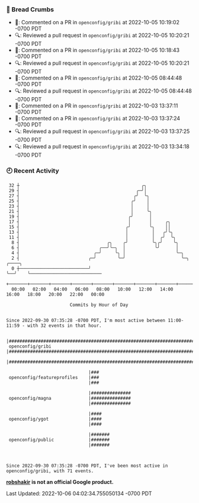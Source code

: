 ### 🍞 Bread Crumbs

 * 💬: Commented on a PR in  `openconfig/gribi` at 2022-10-05 10:19:02 -0700 PDT
 * 🔍: Reviewed a pull request in  `openconfig/gribi` at 2022-10-05 10:20:21 -0700 PDT
 * 💬: Commented on a PR in  `openconfig/gribi` at 2022-10-05 10:18:43 -0700 PDT
 * 🔍: Reviewed a pull request in  `openconfig/gribi` at 2022-10-05 10:20:21 -0700 PDT
 * 💬: Commented on a PR in  `openconfig/gribi` at 2022-10-05 08:44:48 -0700 PDT
 * 🔍: Reviewed a pull request in  `openconfig/gribi` at 2022-10-05 08:44:48 -0700 PDT
 * 💬: Commented on a PR in  `openconfig/gribi` at 2022-10-03 13:37:11 -0700 PDT
 * 💬: Commented on a PR in  `openconfig/gribi` at 2022-10-03 13:37:24 -0700 PDT
 * 🔍: Reviewed a pull request in  `openconfig/gribi` at 2022-10-03 13:37:25 -0700 PDT
 * 🔍: Reviewed a pull request in  `openconfig/gribi` at 2022-10-03 13:34:18 -0700 PDT

### 🕘 Recent Activity
```
 32 ┼                                              ╭╮
 29 ┤                                            ╭─╯│
 27 ┤                                           ╭╯  ╰╮
 25 ┤                                          ╭╯    │
 23 ┤                                          │     │
 21 ┤                                          │     ╰╮
 19 ┤                                         ╭╯      │
 17 ┤                                         │       │     ╭╮
 15 ┤                                        ╭╯       ╰╮    ││
 13 ┤                                        │         │   ╭╯╰╮
 11 ┤                                        │         │  ╭╯  ╰╮
  8 ┤                                 ╭╮    ╭╯         ╰╮╭╯    ╰╮
  6 ┤                              ╭──╯╰─╮  │           ╰╯      │
  4 ┤                            ╭─╯     ╰╮ │                   ╰─╮
  2 ┤                          ╭─╯        ╰─╯                     ╰─╮  ╭────╮
  0 ┼──────────────────────────╯                                    ╰──╯    ╰───────────────────────────
    +───────+───────+───────+───────+───────+───────+───────+───────+───────+───────+───────+───────+────
  00:00   02:00   04:00   06:00   08:00   10:00   12:00   14:00   16:00   18:00   20:00   22:00   00:00   

						Commits by Hour of Day


Since 2022-09-30 07:35:28 -0700 PDT, I'm most active between 11:00-11:59 - with 32 events in that hour.

```



```
                               |#######################################################################
 openconfig/gribi              |#######################################################################
                               |#######################################################################

                               |###
 openconfig/featureprofiles    |###
                               |###

                               |###############
 openconfig/magna              |###############
                               |###############

                               |####
 openconfig/ygot               |####
                               |####

                               |#######
 openconfig/public             |#######
                               |#######



Since 2022-09-30 07:35:28 -0700 PDT, I've been most active in openconfig/gribi, with 71 events.

```
**[robshakir](mailto:robjs@google.com) is not an official Google product.**  


Last Updated: 2022-10-06 04:02:34.755050134 -0700 PDT

